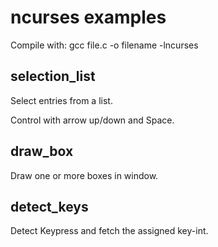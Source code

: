 # ncurses examples

Compile with: gcc file.c -o filename -lncurses

## selection_list

Select entries from a list.

Control with arrow up/down and Space.

## draw_box

Draw one or more boxes in window.


## detect_keys

Detect Keypress and fetch the assigned key-int.

